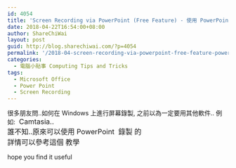 ```yaml
---
id: 4054
title: 'Screen Recording via PowerPoint (Free Feature) - 使用 PowerPoint進行 屏幕錄製'
date: 2018-04-22T16:54:00+08:00
author: ShareChiWai
layout: post
guid: http://blog.sharechiwai.com/?p=4054
permalink: '/2018-04-screen-recording-via-powerpoint-free-feature-powerpoint/'
categories:
  - 電腦小貼事 Computing Tips and Tricks
tags:
  - Microsoft Office
  - Power Point
  - Screen Recording
---
```


很多朋友問..如何在 Windows 上進行屏幕錄製, 之前以為一定要用其他軟件..
例如: <span style="font-size: 1rem;"> Camtasia..<br /> 誰不知..原來可以使用 PowerPoint  錄製 的<br /> 詳情可以參考這個 教學</span>

hope you find it useful
